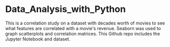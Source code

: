# Data_Analysis_with_Python
This is a correlation study on a dataset with decades worth of movies to see what features are correlated with a movie's revenue. Seaborn was used to graph scatterplots and correlation matrices. This Github repo includes the Jupyter Notebook and dataset.
